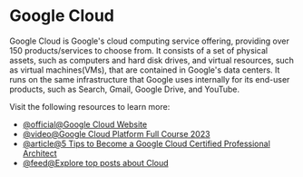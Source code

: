 # Google Cloud

Google Cloud is Google's cloud computing service offering, providing over 150 products/services to choose from. It consists of a set of physical assets, such as computers and hard disk drives, and virtual resources, such as virtual machines(VMs), that are contained in Google's data centers. It runs on the same infrastructure that Google uses internally for its end-user products, such as Search, Gmail, Google Drive, and YouTube.

Visit the following resources to learn more:

- [@official@Google Cloud Website](https://cloud.google.com/)
- [@video@Google Cloud Platform Full Course 2023](https://www.youtube.com/watch?v=fZOz13joN0o)
- [@article@5 Tips to Become a Google Cloud Certified Professional Architect](https://thenewstack.io/5-tips-to-become-a-google-cloud-certified-professional-architect/)
- [@feed@Explore top posts about Cloud](https://app.daily.dev/tags/cloud?ref=roadmapsh)
